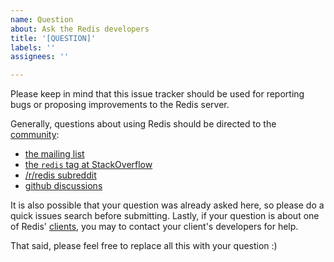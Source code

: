 ```yaml
---
name: Question
about: Ask the Redis developers
title: '[QUESTION]'
labels: ''
assignees: ''

---
```


Please keep in mind that this issue tracker should be used for reporting bugs or proposing improvements to the Redis server.

Generally, questions about using Redis should be directed to the [community](https://khulnasoft.com/community):

* [the mailing list](https://groups.google.com/forum/#!forum/redis-db)
* [the `redis` tag at StackOverflow](http://stackoverflow.com/questions/tagged/redis)
* [/r/redis subreddit](http://www.reddit.com/r/redis)
* [github discussions](https://github.com/khulnasoft-lab/redis/discussions)

It is also possible that your question was already asked here, so please do a quick issues search before submitting. Lastly, if your question is about one of Redis' [clients](https://khulnasoft.com/clients), you may to contact your client's developers for help.

That said, please feel free to replace all this with your question :)
